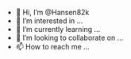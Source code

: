 - 👋 Hi, I’m @Hansen82k
- 👀 I’m interested in ...
- 🌱 I’m currently learning ...
- 💞️ I’m looking to collaborate on ...
- 📫 How to reach me ...

<!---
Hansen82k/Hansen82k is a ✨ special ✨ repository because its `README.md` (this file) appears on your GitHub profile.
You can click the Preview link to take a look at your changes.
--->
